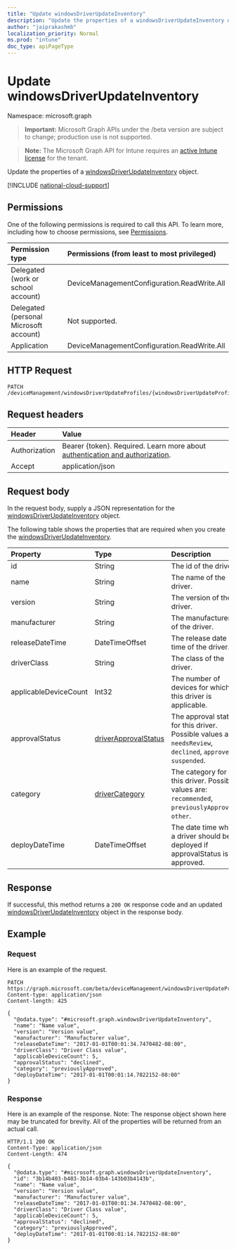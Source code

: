```yaml
---
title: "Update windowsDriverUpdateInventory"
description: "Update the properties of a windowsDriverUpdateInventory object."
author: "jaiprakashmb"
localization_priority: Normal
ms.prod: "intune"
doc_type: apiPageType
---
```


# Update windowsDriverUpdateInventory

Namespace: microsoft.graph

> **Important:** Microsoft Graph APIs under the /beta version are subject to change; production use is not supported.

> **Note:** The Microsoft Graph API for Intune requires an [active Intune license](https://go.microsoft.com/fwlink/?linkid=839381) for the tenant.

Update the properties of a [windowsDriverUpdateInventory](../resources/intune-softwareupdate-windowsdriverupdateinventory.md) object.

[!INCLUDE [national-cloud-support](../../includes/all-clouds.md)]

## Permissions
One of the following permissions is required to call this API. To learn more, including how to choose permissions, see [Permissions](/graph/permissions-reference).

|Permission type|Permissions (from least to most privileged)|
|:---|:---|
|Delegated (work or school account)|DeviceManagementConfiguration.ReadWrite.All|
|Delegated (personal Microsoft account)|Not supported.|
|Application|DeviceManagementConfiguration.ReadWrite.All|

## HTTP Request
<!-- {
  "blockType": "ignored"
}
-->
``` http
PATCH /deviceManagement/windowsDriverUpdateProfiles/{windowsDriverUpdateProfileId}/driverInventories/{windowsDriverUpdateInventoryId}
```

## Request headers
|Header|Value|
|:---|:---|
|Authorization|Bearer {token}. Required. Learn more about [authentication and authorization](/graph/auth/auth-concepts).|
|Accept|application/json|

## Request body
In the request body, supply a JSON representation for the [windowsDriverUpdateInventory](../resources/intune-softwareupdate-windowsdriverupdateinventory.md) object.

The following table shows the properties that are required when you create the [windowsDriverUpdateInventory](../resources/intune-softwareupdate-windowsdriverupdateinventory.md).

|Property|Type|Description|
|:---|:---|:---|
|id|String|The id of the driver.|
|name|String|The name of the driver.|
|version|String|The version of the driver.|
|manufacturer|String|The manufacturer of the driver.|
|releaseDateTime|DateTimeOffset|The release date time of the driver.|
|driverClass|String|The class of the driver.|
|applicableDeviceCount|Int32|The number of devices for which this driver is applicable.|
|approvalStatus|[driverApprovalStatus](../resources/intune-softwareupdate-driverapprovalstatus.md)|The approval status for this driver. Possible values are: `needsReview`, `declined`, `approved`, `suspended`.|
|category|[driverCategory](../resources/intune-softwareupdate-drivercategory.md)|The category for this driver. Possible values are: `recommended`, `previouslyApproved`, `other`.|
|deployDateTime|DateTimeOffset|The date time when a driver should be deployed if approvalStatus is approved.|



## Response
If successful, this method returns a `200 OK` response code and an updated [windowsDriverUpdateInventory](../resources/intune-softwareupdate-windowsdriverupdateinventory.md) object in the response body.

## Example

### Request
Here is an example of the request.
``` http
PATCH https://graph.microsoft.com/beta/deviceManagement/windowsDriverUpdateProfiles/{windowsDriverUpdateProfileId}/driverInventories/{windowsDriverUpdateInventoryId}
Content-type: application/json
Content-length: 425

{
  "@odata.type": "#microsoft.graph.windowsDriverUpdateInventory",
  "name": "Name value",
  "version": "Version value",
  "manufacturer": "Manufacturer value",
  "releaseDateTime": "2017-01-01T00:01:34.7470482-08:00",
  "driverClass": "Driver Class value",
  "applicableDeviceCount": 5,
  "approvalStatus": "declined",
  "category": "previouslyApproved",
  "deployDateTime": "2017-01-01T00:01:14.7822152-08:00"
}
```

### Response
Here is an example of the response. Note: The response object shown here may be truncated for brevity. All of the properties will be returned from an actual call.
``` http
HTTP/1.1 200 OK
Content-Type: application/json
Content-Length: 474

{
  "@odata.type": "#microsoft.graph.windowsDriverUpdateInventory",
  "id": "3b14b403-b403-3b14-03b4-143b03b4143b",
  "name": "Name value",
  "version": "Version value",
  "manufacturer": "Manufacturer value",
  "releaseDateTime": "2017-01-01T00:01:34.7470482-08:00",
  "driverClass": "Driver Class value",
  "applicableDeviceCount": 5,
  "approvalStatus": "declined",
  "category": "previouslyApproved",
  "deployDateTime": "2017-01-01T00:01:14.7822152-08:00"
}
```
